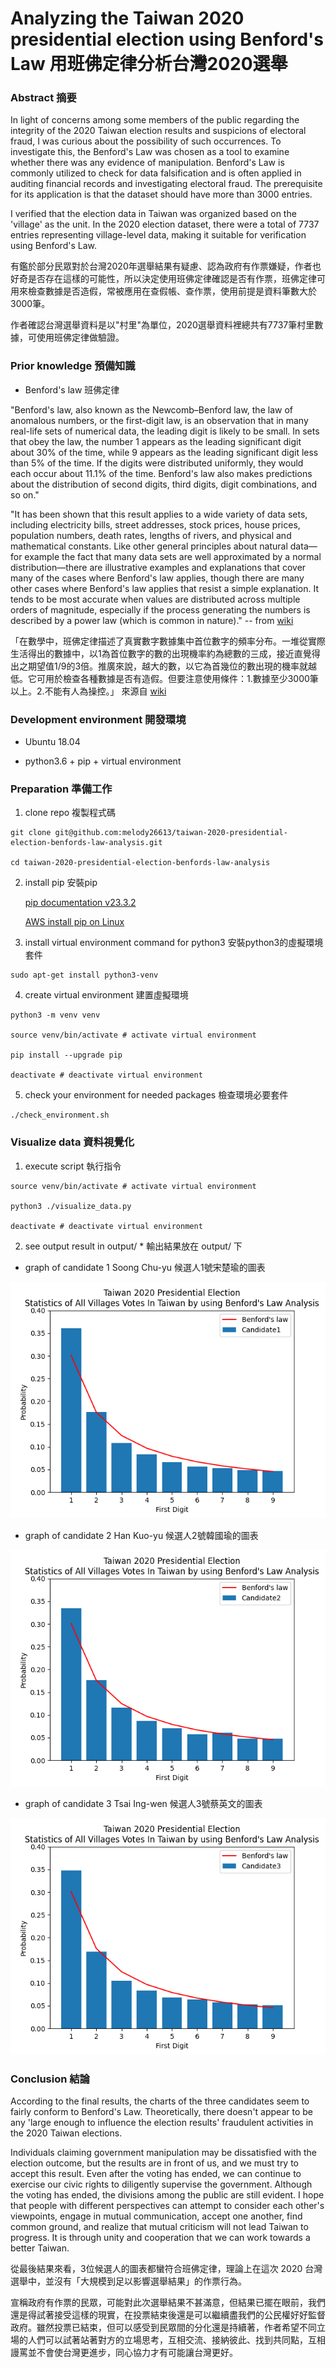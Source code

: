 # Analyzing the Taiwan 2020 presidential election using Benford's Law 用班佛定律分析台灣2020選舉


### Abstract 摘要

In light of concerns among some members of the public regarding the integrity of the 2020 Taiwan election results and suspicions of electoral fraud, I was curious about the possibility of such occurrences. To investigate this, the Benford's Law was chosen as a tool to examine whether there was any evidence of manipulation. Benford's Law is commonly utilized to check for data falsification and is often applied in auditing financial records and investigating electoral fraud. The prerequisite for its application is that the dataset should have more than 3000 entries.

I verified that the election data in Taiwan was organized based on the 'village' as the unit. In the 2020 election dataset, there were a total of 7737 entries representing village-level data, making it suitable for verification using Benford's Law.
    
有鑑於部分民眾對於台灣2020年選舉結果有疑慮、認為政府有作票嫌疑，作者也好奇是否存在這樣的可能性，所以決定使用班佛定律確認是否有作票，班佛定律可用來檢查數據是否造假，常被應用在查假帳、查作票，使用前提是資料筆數大於3000筆。

作者確認台灣選舉資料是以"村里"為單位，2020選舉資料裡總共有7737筆村里數據，可使用班佛定律做驗證。

### Prior knowledge 預備知識

* Benford's law 班佛定律

"Benford's law, also known as the Newcomb–Benford law, the law of anomalous numbers, or the first-digit law, is an observation that in many real-life sets of numerical data, the leading digit is likely to be small. In sets that obey the law, the number 1 appears as the leading significant digit about 30% of the time, while 9 appears as the leading significant digit less than 5% of the time. If the digits were distributed uniformly, they would each occur about 11.1% of the time. Benford's law also makes predictions about the distribution of second digits, third digits, digit combinations, and so on."

"It has been shown that this result applies to a wide variety of data sets, including electricity bills, street addresses, stock prices, house prices, population numbers, death rates, lengths of rivers, and physical and mathematical constants. Like other general principles about natural data—for example the fact that many data sets are well approximated by a normal distribution—there are illustrative examples and explanations that cover many of the cases where Benford's law applies, though there are many other cases where Benford's law applies that resist a simple explanation. It tends to be most accurate when values are distributed across multiple orders of magnitude, especially if the process generating the numbers is described by a power law (which is common in nature)."
-- from [wiki](https://en.wikipedia.org/wiki/Benford%27s_law)

「在數學中，班佛定律描述了真實數字數據集中首位數字的頻率分布。一堆從實際生活得出的數據中，以1為首位數字的數的出現機率約為總數的三成，接近直覺得出之期望值1/9的3倍。推廣來說，越大的數，以它為首幾位的數出現的機率就越低。它可用於檢查各種數據是否有造假。但要注意使用條件：1.數據至少3000筆以上。2.不能有人為操控。」 來源自 [wiki](https://zh.wikipedia.org/wiki/%E6%9C%AC%E7%A6%8F%E7%89%B9%E5%AE%9A%E5%BE%8B)

### Development environment 開發環境

* Ubuntu 18.04

* python3.6 + pip + virtual environment


### Preparation 準備工作

1. clone repo 複製程式碼

```
git clone git@github.com:melody26613/taiwan-2020-presidential-election-benfords-law-analysis.git

cd taiwan-2020-presidential-election-benfords-law-analysis
```

2. install pip 安裝pip

    [pip documentation v23.3.2](https://pip.pypa.io/en/stable/installation/)

    [AWS install pip on Linux](https://docs.aws.amazon.com/zh_tw/elasticbeanstalk/latest/dg/eb-cli3-install-linux.html)

3. install virtual environment command for python3 安裝python3的虛擬環境套件
```
sudo apt-get install python3-venv
```

4. create virtual environment 建置虛擬環境
```
python3 -m venv venv
        
source venv/bin/activate # activate virtual environment
        
pip install --upgrade pip
        
deactivate # deactivate virtual environment
```

5. check your environment for needed packages 檢查環境必要套件
```
./check_environment.sh
```

### Visualize data 資料視覺化

1. execute script 執行指令
```
source venv/bin/activate # activate virtual environment
        
python3 ./visualize_data.py
        
deactivate # deactivate virtual environment
```

2. see output result in output/ * 輸出結果放在 output/ 下

* graph of candidate 1 Soong Chu-yu 候選人1號宋楚瑜的圖表

![image](https://github.com/melody26613/taiwan-2020-presidential-election-benfords-law-analysis/blob/master/output/Candidate1.png)

* graph of candidate 2 Han Kuo-yu 候選人2號韓國瑜的圖表

![image](https://github.com/melody26613/taiwan-2020-presidential-election-benfords-law-analysis/blob/master/output/Candidate2.png)

* graph of candidate 3 Tsai Ing-wen 候選人3號蔡英文的圖表

![image](https://github.com/melody26613/taiwan-2020-presidential-election-benfords-law-analysis/blob/master/output/Candidate3.png)

### Conclusion 結論

According to the final results, the charts of the three candidates seem to fairly conform to Benford's Law. Theoretically, there doesn't appear to be any 'large enough to influence the election results' fraudulent activities in the 2020 Taiwan elections.

Individuals claiming government manipulation may be dissatisfied with the election outcome, but the results are in front of us, and we must try to accept this result. Even after the voting has ended, we can continue to exercise our civic rights to diligently supervise the government. Although the voting has ended, the divisions among the public are still evident. I hope that people with different perspectives can attempt to consider each other's viewpoints, engage in mutual communication, accept one another, find common ground, and realize that mutual criticism will not lead Taiwan to progress. It is through unity and cooperation that we can work towards a better Taiwan.

從最後結果來看，3位候選人的圖表都蠻符合班佛定律，理論上在這次 2020 台灣選舉中，並沒有「大規模到足以影響選舉結果」的作票行為。

宣稱政府有作票的民眾，可能對此次選舉結果不甚滿意，但結果已擺在眼前，我們還是得試著接受這樣的現實，在投票結束後還是可以繼續盡我們的公民權好好監督政府。雖然投票已結束，但可以感受到民眾間的分化還是持續著，作者希望不同立場的人們可以試著站著對方的立場思考，互相交流、接納彼此、找到共同點，互相謾罵並不會使台灣更進步，同心協力才有可能讓台灣更好。